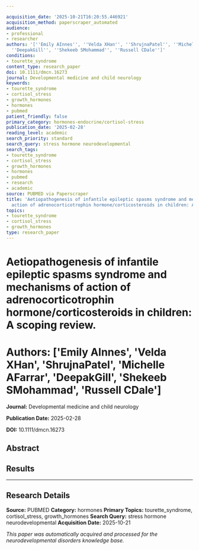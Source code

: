 ```yaml
---

acquisition_date: '2025-10-21T16:20:55.446921'
acquisition_method: paperscraper_automated
audience:
- professional
- researcher
authors: '[''Emily AInnes'', ''Velda XHan'', ''ShrujnaPatel'', ''Michelle AFarrar'',
  ''DeepakGill'', ''Shekeeb SMohammad'', ''Russell CDale'']'
conditions:
- tourette_syndrome
content_type: research_paper
doi: 10.1111/dmcn.16273
journal: Developmental medicine and child neurology
keywords:
- tourette_syndrome
- cortisol_stress
- growth_hormones
- hormones
- pubmed
patient_friendly: false
primary_category: hormones-endocrine/cortisol-stress
publication_date: '2025-02-28'
reading_level: academic
search_priority: standard
search_query: stress hormone neurodevelopmental
search_tags:
- tourette_syndrome
- cortisol_stress
- growth_hormones
- hormones
- pubmed
- research
- academic
source: PUBMED via Paperscraper
title: 'Aetiopathogenesis of infantile epileptic spasms syndrome and mechanisms of
  action of adrenocorticotrophin hormone/corticosteroids in children: A scoping review.'
topics:
- tourette_syndrome
- cortisol_stress
- growth_hormones
type: research_paper
---
```




# Aetiopathogenesis of infantile epileptic spasms syndrome and mechanisms of action of adrenocorticotrophin hormone/corticosteroids in children: A scoping review.

# **Authors:** ['Emily AInnes', 'Velda XHan', 'ShrujnaPatel', 'Michelle AFarrar', 'DeepakGill', 'Shekeeb SMohammad', 'Russell CDale']

**Journal:** Developmental medicine and child neurology

**Publication Date:** 2025-02-28

**DOI:** 10.1111/dmcn.16273

## Abstract

## Results

---

## Research Details

**Source:** PUBMED
**Category:** hormones
**Primary Topics:** tourette_syndrome, cortisol_stress, growth_hormones
**Search Query:** stress hormone neurodevelopmental
**Acquisition Date:** 2025-10-21

*This paper was automatically acquired and processed for the neurodevelopmental disorders knowledge base.*
